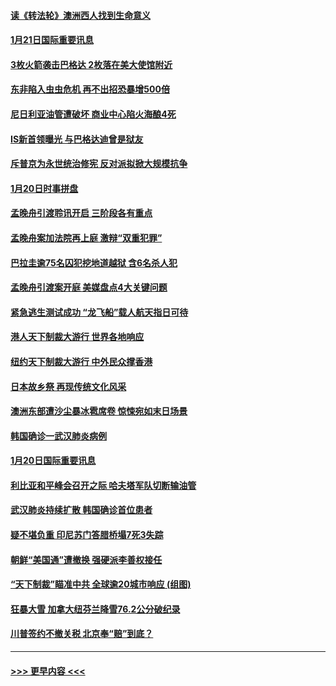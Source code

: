 #### [读《转法轮》澳洲西人找到生命意义](../pages/prog202/a102757465.md?t=01212144) 
#### [1月21日国际重要讯息](../pages/prog202/a102757450.md?t=01212144) 
#### [3枚火箭袭击巴格达 2枚落在美大使馆附近](../pages/prog202/a102757310.md?t=01212144) 
#### [东非陷入虫虫危机 再不出招恐暴增500倍](../pages/prog202/a102757295.md?t=01212144) 
#### [尼日利亚油管遭破坏 商业中心陷火海酿4死](../pages/prog202/a102757272.md?t=01212144) 
#### [IS新首领曝光 与巴格达迪曾是狱友](../pages/prog202/a102757122.md?t=01212144) 
#### [斥普京为永世统治修宪 反对派拟掀大规模抗争](../pages/prog202/a102757022.md?t=01212144) 
#### [1月20日时事拼盘](../pages/prog202/a102757036.md?t=01212144) 
#### [孟晚舟引渡聆讯开启 三阶段各有重点](../pages/prog202/a102757006.md?t=01212144) 
#### [孟晚舟案加法院再上庭 激辩“双重犯罪”](../pages/prog202/a102756996.md?t=01212144) 
#### [巴拉圭逾75名囚犯挖地道越狱 含6名杀人犯](../pages/prog202/a102756968.md?t=01212144) 
#### [孟晚舟引渡案开庭 美媒盘点4大关键问题](../pages/prog202/a102756917.md?t=01212144) 
#### [紧急逃生测试成功 “龙飞船”载人航天指日可待](../pages/prog202/a102756957.md?t=01212144) 
#### [港人天下制裁大游行 世界各地响应](../pages/prog202/a102756878.md?t=01212144) 
#### [纽约天下制裁大游行 中外民众撑香港](../pages/prog202/a102756875.md?t=01212144) 
#### [日本故乡祭 再现传统文化风采](../pages/prog202/a102756778.md?t=01212144) 
#### [澳洲东部遭沙尘暴冰雹席卷 惊悚宛如末日场景](../pages/prog202/a102756630.md?t=01212144) 
#### [韩国确诊一武汉肺炎病例](../pages/prog202/a102756696.md?t=01212144) 
#### [1月20日国际重要讯息](../pages/prog202/a102756640.md?t=01212144) 
#### [利比亚和平峰会召开之际 哈夫塔军队切断输油管](../pages/prog202/a102756580.md?t=01212144) 
#### [武汉肺炎持续扩散 韩国确诊首位患者](../pages/prog202/a102756566.md?t=01212144) 
#### [疑不堪负重 印尼苏门答腊桥塌7死3失踪](../pages/prog202/a102756559.md?t=01212144) 
#### [朝鲜“美国通”遭撤换 强硬派李善权接任](../pages/prog202/a102756380.md?t=01212144) 
#### [“天下制裁”瞄准中共 全球逾20城市响应 (组图)](../pages/prog202/a102756496.md?t=01212144) 
#### [狂暴大雪 加拿大纽芬兰降雪76.2公分破纪录](../pages/prog202/a102756447.md?t=01212144) 
#### [川普签约不撤关税 北京奉“赔”到底？](../pages/prog202/a102756354.md?t=01212144) 

----
#### [ >>> 更早内容 <<< ](../indexes/prog202-earlier.md)
